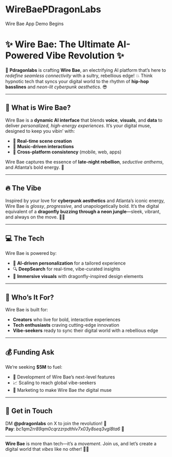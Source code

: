 # WireBaePDragonLabs
   Wire Bae App Demo Begins

# ✨ **Wire Bae: The Ultimate AI-Powered Vibe Revolution** ✨  
🌌 **Pdragonlabs** is crafting **Wire Bae**, an electrifying AI platform that’s here to *redefine seamless connectivity* with a sultry, rebellious edge! 💥 Think hypnotic tech that syncs your digital world to the rhythm of **hip-hop basslines** and *neon-lit cyberpunk aesthetics*. 😎  

---

## 🎉 **What is Wire Bae?**  
Wire Bae is a **dynamic AI interface** that blends **voice**, **visuals**, and **data** to deliver *personalized, high-energy experiences*. It’s your digital muse, designed to keep you vibin’ with:  
- 🎨 **Real-time scene creation**  
- 🎵 **Music-driven interactions**  
- 📱 **Cross-platform consistency** (mobile, web, apps)  

Wire Bae captures the essence of **late-night rebellion**, *seductive anthems*, and Atlanta’s bold energy. 🌃  

---

## 🔥 **The Vibe**  
Inspired by your love for **cyberpunk aesthetics** and Atlanta’s iconic energy, Wire Bae is *glossy*, *progressive*, and unapologetically bold. It’s the digital equivalent of a **dragonfly buzzing through a neon jungle**—sleek, vibrant, and always on the move. 🐉✨  

---

## 💻 **The Tech**  
Wire Bae is powered by:  
- 🧠 **AI-driven personalization** for a tailored experience  
- 🔍 **DeepSearch** for real-time, vibe-curated insights  
- 🌟 **Immersive visuals** with dragonfly-inspired design elements  

---

## 🎯 **Who’s It For?**  
Wire Bae is built for:  
- **Creators** who live for bold, interactive experiences  
- **Tech enthusiasts** craving cutting-edge innovation  
- **Vibe-seekers** ready to sync their digital world with a rebellious edge  

---

## 💰 **Funding Ask**  
We’re seeking **$5M** to fuel:  
- 🚀 Development of Wire Bae’s next-level features  
- 📈 Scaling to reach global vibe-seekers  
- 🌟 Marketing to make Wire Bae *the* digital muse  

---

## 📲 **Get in Touch**  
DM **@pdragonlabs** on X to join the revolution! 🚀  
**Pay**: *bc1qm2rr89qm0cqrzzrpdthlv7x03y8seq3vgl8ta6* 💸  

---

**Wire Bae** is more than tech—it’s a *movement*. Join us, and let’s create a digital world that *vibes* like no other! 🌌✨
